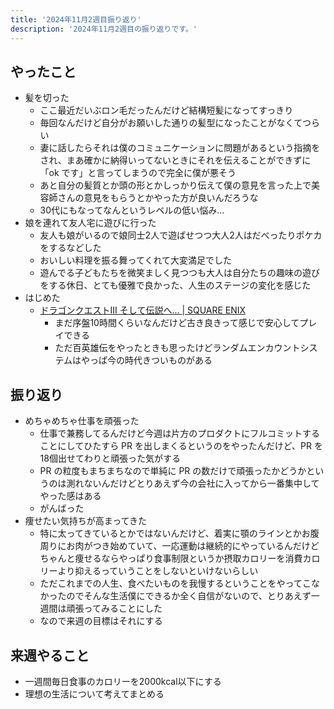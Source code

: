 ```yaml
---
title: '2024年11月2週目振り返り'
description: '2024年11月2週目の振り返りです。'
---
```


## やったこと

- 髪を切った
  - ここ最近だいぶロン毛だったんだけど結構短髪になってすっきり
  - 毎回なんだけど自分がお願いした通りの髪型になったことがなくてつらい
  - 妻に話したらそれは僕のコミュニケーションに問題があるという指摘をされ、まあ確かに納得いってないときにそれを伝えることができずに「ok です」と言ってしまうので完全に僕が悪そう
  - あと自分の髪質とか頭の形とかしっかり伝えて僕の意見を言った上で美容師さんの意見をもらうとかやった方が良いんだろうな
  - 30代にもなってなんというレベルの低い悩み…
- 娘を連れて友人宅に遊びに行った
  - 友人も娘がいるので娘同士2人で遊ばせつつ大人2人はだべったりポケカをするなどした
  - おいしい料理を振る舞ってくれて大変満足でした
  - 遊んでる子どもたちを微笑ましく見つつも大人は自分たちの趣味の遊びをする休日、とても優雅で良かった、人生のステージの変化を感じた
- はじめた
  - [ドラゴンクエストIII そして伝説へ… | SQUARE ENIX](https://www.dragonquest.jp/roto-trilogy/dq3/)
    - まだ序盤10時間くらいなんだけど古き良きって感じで安心してプレイできる
    - ただ百英雄伝をやったときも思ったけどランダムエンカウントシステムはやっぱ今の時代きついものがある

## 振り返り

- めちゃめちゃ仕事を頑張った
  - 仕事で兼務してるんだけど今週は片方のプロダクトにフルコミットすることにしてひたすら PR を出しまくるというのをやったんだけど、PR を18個出せてわりと頑張った気がする
  - PR の粒度もまちまちなので単純に PR の数だけで頑張ったかどうかというのは測れないんだけどとりあえず今の会社に入ってから一番集中してやった感はある
  - がんばった
- 痩せたい気持ちが高まってきた
  - 特に太ってきているとかではないんだけど、着実に顎のラインとかお腹周りにお肉がつき始めていて、一応運動は継続的にやっているんだけどちゃんと痩せるならやっぱり食事制限というか摂取カロリーを消費カロリーより抑えるっていうことをしないといけないらしい
  - ただこれまでの人生、食べたいものを我慢するということをやってこなかったのでそんな生活僕にできるか全く自信がないので、とりあえず一週間は頑張ってみることにした
  - なので来週の目標はそれにする

## 来週やること

- 一週間毎日食事のカロリーを2000kcal以下にする
- 理想の生活について考えてまとめる
